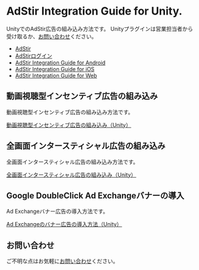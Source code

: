 # AdStir Integration Guide for Unity.

UnityでのAdStir広告の組み込み方法です。
Unityプラグインは営業担当者から受け取るか、[お問い合わせ](https://ja.ad-stir.com/contact "お問い合わせ")ください。

* [AdStir](https://ja.ad-stir.com/ "AdStir")
* [AdStirログイン](https://ja.ad-stir.com/login "AdStirログイン")
* [AdStir Integration Guide for Android](https://github.com/united-adstir/AdStir-Integration-Guide-Android/ "AdStir Integration Guide for Android")
* [AdStir Integration Guide for iOS](https://github.com/united-adstir/AdStir-Integration-Guide-iOS/ "AdStir Integration Guide for iOS")
* [AdStir Integration Guide for Web](https://github.com/united-adstir/AdStir-Integration-Guide-Web/ "AdStir Integration Guide for Web")

## 動画視聴型インセンティブ広告の組み込み

動画視聴型インセンティブ広告の組み込み方法です。

[動画視聴型インセンティブ広告の組み込み（Unity）](https://github.com/united-adstir/AdStir-Integration-Guide-Unity/wiki/%E5%8B%95%E7%94%BB%E8%A6%96%E8%81%B4%E5%9E%8B%E3%82%A4%E3%83%B3%E3%82%BB%E3%83%B3%E3%83%86%E3%82%A3%E3%83%96%E5%BA%83%E5%91%8A%E3%81%AE%E7%B5%84%E3%81%BF%E8%BE%BC%E3%81%BF "動画視聴型インセンティブ広告の組み込み（Unity）")

## 全画面インタースティシャル広告の組み込み

全画面インタースティシャル広告の組み込み方法です。

[全画面インタースティシャル広告の組み込み（Unity）](https://github.com/united-adstir/AdStir-Integration-Guide-Unity/wiki/%E5%85%A8%E7%94%BB%E9%9D%A2%E3%82%A4%E3%83%B3%E3%82%BF%E3%83%BC%E3%82%B9%E3%83%86%E3%82%A3%E3%82%B7%E3%83%A3%E3%83%AB%E5%BA%83%E5%91%8A%E3%81%AE%E7%B5%84%E3%81%BF%E8%BE%BC%E3%81%BF "全画面インタースティシャル広告の組み込み（Unity）")

## Google DoubleClick Ad Exchangeバナーの導入

Ad Exchangeバナー広告の導入方法です。

[Ad Exchangeのバナー広告の導入方法（Unity）](https://github.com/united-adstir/AdStir-Integration-Guide-Unity/wiki/Ad-Exchange-%E3%82%A2%E3%83%97%E3%83%AA%E5%86%85%E5%BA%83%E5%91%8A%E3%81%AE%E5%B0%8E%E5%85%A5 "全Ad Exchangeのバナー広告の導入方法（Unity）")

## お問い合わせ

ご不明な点はお気軽に[お問い合わせ](https://ja.ad-stir.com/contact "お問い合わせ")ください。